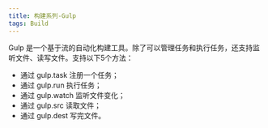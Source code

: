 ```yaml
---
title: 构建系列-Gulp
tags: Build
---
```


Gulp 是一个基于流的自动化构建工具。除了可以管理任务和执行任务，还支持监听文件、读写文件。支持以下5个方法：

- 通过 gulp.task 注册一个任务；
- 通过 gulp.run 执行任务；
- 通过 gulp.watch 监听文件变化；
- 通过 gulp.src 读取文件；
- 通过 gulp.dest 写完文件。
